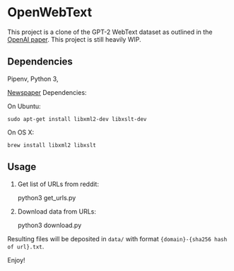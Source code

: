# OpenWebText

This project is a clone of the GPT-2 WebText dataset as outlined in the [OpenAI paper](https://d4mucfpksywv.cloudfront.net/better-language-models/language_models_are_unsupervised_multitask_learners.pdf). This project is still heavily WIP.

## Dependencies

Pipenv, Python 3,

[Newspaper](https://github.com/codelucas/newspaper#get-it-now) Dependencies:

On Ubuntu:

    sudo apt-get install libxml2-dev libxslt-dev

On OS X:

    brew install libxml2 libxslt

## Usage

1. Get list of URLs from reddit:

    python3 get_urls.py

2. Download data from URLs:

    python3 download.py

Resulting files will be deposited in `data/` with format `{domain}-{sha256 hash of url}.txt`.

Enjoy!
